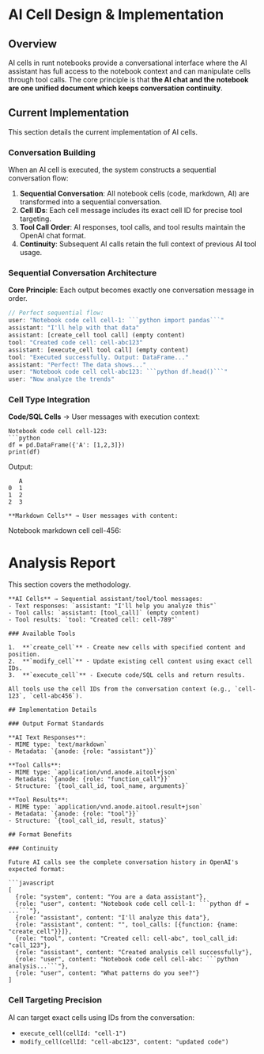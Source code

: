 # AI Cell Design & Implementation

## Overview

AI cells in runt notebooks provide a conversational interface where the AI
assistant has full access to the notebook context and can manipulate cells
through tool calls. The core principle is that **the AI chat and the notebook
are one unified document which keeps conversation continuity**.

## Current Implementation

This section details the current implementation of AI cells.

### Conversation Building

When an AI cell is executed, the system constructs a sequential conversation
flow:

1. **Sequential Conversation**: All notebook cells (code, markdown, AI) are
   transformed into a sequential conversation.
2. **Cell IDs**: Each cell message includes its exact cell ID for precise tool
   targeting.
3. **Tool Call Order**: AI responses, tool calls, and tool results maintain the
   OpenAI chat format.
4. **Continuity**: Subsequent AI calls retain the full context of previous AI
   tool usage.

### Sequential Conversation Architecture

**Core Principle**: Each output becomes exactly one conversation message in
order.

````typescript
// Perfect sequential flow:
user: "Notebook code cell cell-1: ```python import pandas```"
assistant: "I'll help with that data"
assistant: [create_cell tool call] (empty content)
tool: "Created code cell: cell-abc123"
assistant: [execute_cell tool call] (empty content)
tool: "Executed successfully. Output: DataFrame..."
assistant: "Perfect! The data shows..."
user: "Notebook code cell cell-abc123: ```python df.head()```"
user: "Now analyze the trends"
````

### Cell Type Integration

**Code/SQL Cells** → User messages with execution context:

````
Notebook code cell cell-123:
```python
df = pd.DataFrame({'A': [1,2,3]})
print(df)
````

Output:

```
   A
0  1
1  2
2  3
```

```
**Markdown Cells** → User messages with content:
```

Notebook markdown cell cell-456:

# Analysis Report

This section covers the methodology.

````
**AI Cells** → Sequential assistant/tool/tool messages:
- Text responses: `assistant: "I'll help you analyze this"`
- Tool calls: `assistant: [tool_call]` (empty content)
- Tool results: `tool: "Created cell: cell-789"`

### Available Tools

1.  **`create_cell`** - Create new cells with specified content and position.
2.  **`modify_cell`** - Update existing cell content using exact cell IDs.
3.  **`execute_cell`** - Execute code/SQL cells and return results.

All tools use the cell IDs from the conversation context (e.g., `cell-123`, `cell-abc456`).

## Implementation Details

### Output Format Standards

**AI Text Responses**:
- MIME type: `text/markdown`
- Metadata: `{anode: {role: "assistant"}}`

**Tool Calls**:
- MIME type: `application/vnd.anode.aitool+json`
- Metadata: `{anode: {role: "function_call"}}`
- Structure: `{tool_call_id, tool_name, arguments}`

**Tool Results**:
- MIME type: `application/vnd.anode.aitool.result+json`
- Metadata: `{anode: {role: "tool"}}`
- Structure: `{tool_call_id, result, status}`

## Format Benefits

### Continuity

Future AI calls see the complete conversation history in OpenAI's expected format:

```javascript
[
  {role: "system", content: "You are a data assistant"},
  {role: "user", content: "Notebook code cell cell-1: ```python df = ...```"},
  {role: "assistant", content: "I'll analyze this data"},
  {role: "assistant", content: "", tool_calls: [{function: {name: "create_cell"}}]},
  {role: "tool", content: "Created cell: cell-abc", tool_call_id: "call_123"},
  {role: "assistant", content: "Created analysis cell successfully"},
  {role: "user", content: "Notebook code cell cell-abc: ```python analysis...```"},
  {role: "user", content: "What patterns do you see?"}
]
````

### Cell Targeting Precision

AI can target exact cells using IDs from the conversation:

- `execute_cell(cellId: "cell-1")`
- `modify_cell(cellId: "cell-abc123", content: "updated code")`
